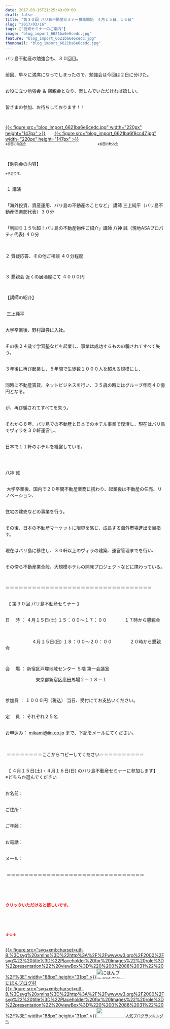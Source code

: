 ```yaml
---
date: 2017-03-16T21:25:49+09:00
draft: false
title: "第３０回 バリ島不動産セミナー募集開始　４月１５日、１６日"
slug: "2017/03/16"
tags: ["投資セミナーのご案内"]
image: "blog_import_6621ba6e6cedc.jpg"
feature: "blog_import_6621ba6e6cedc.jpg"
thumbnail: "blog_import_6621ba6e6cedc.jpg"
---
```

<p>バリ島不動産の勉強会も、３０回目。</p><p><br/>前回、早々に満席になってしまったので、勉強会は今回は２日に分けた。</p><p><br/>お役に立つ勉強会 ＆ 懇親会となり、楽しんでいただければ嬉しい。</p><p><br/>皆さまの参加、お待ちしております！！</p><p> </p><p><a href="blog_import_6621ba6e6cedc.jpg">{{< figure src="blog_import_6621ba6e6cedc.jpg" width="220px" height="147px" >}}</a>　　<a href="blog_import_6621ba6f8cc47.jpg">{{< figure src="blog_import_6621ba6f8cc47.jpg" width="220px" height="147px" >}}</a><br/><span style="font-size: 0.7em;">※前回の勉強会　　　　　　　　　　　　　　　　　　　　　　　※前回の飲み会</span></p><p> </p><p>【勉強会の内容】</p><p><span style="font-size: 0.7em;">※予定です。</span></p><p><br/> １ 講演</p><p> <br/>「海外投資、資産運用、バリ島の不動産のことなど」 講師 三上純平（バリ島不動産倶楽部代表）３０分</p><p><br/>「利回り１５％超！バリ島の不動産物件ご紹介」講師 八神 誠（現地ASAプロパティ代表) ４０分<br/> </p><p><br/>２ 質疑応答、その他ご相談 ４０分程度</p><p> </p><p>３ 懇親会 近くの居酒屋にて ４０００円</p><p> </p><p>【講師の紹介】</p><p><br/> 三上純平</p><p><br/>大学卒業後、野村證券に入社。</p><p><br/>その後２４歳で学習塾などを起業し、事業は成功するものの騙されてすべて失う。</p><p><br/>３年後に再び起業し、５年間で生徒数１０００人を超える規模にし、</p><p><br/>同時に不動産賃貸、ネットビジネスを行い、３５歳の時にはグループ年商４０億円となる。</p><p><br/>が、再び騙されてすべてを失う。</p><p><br/>それから８年、バリ島での不動産と日本でのホテル事業で復活し、現在はバリ島でヴィラを３０軒運営し、</p><p><br/>日本で１１軒のホテルを経営している。</p><p> </p><p><br/>八神 誠</p><p><br/> 大学卒業後、国内で２０年間不動産業務に携わり、起業後は不動産の任売、リノベーション、</p><p><br/>住宅の建売などの事業を行う。</p><p><br/>その後、日本の不動産マーケットに限界を感じ、成長する海外市場進出を目指す。</p><p><br/>現在はバリ島に移住し、３０軒以上のヴィラの建築、運営管理までを行い、</p><p><br/>その傍ら不動産業全般、大規模ホテルの開発プロジェクトなどに携わっている。</p><p> </p><p>＝＝＝＝＝＝＝＝＝＝＝＝＝＝＝＝＝＝＝＝＝＝＝＝＝＝＝＝＝＝＝＝＝</p><p><br/> 【 第３０回 バリ島不動産セミナー 】</p><p><br/>日　 時 ： ４月１５日(土) １５：００～１７：００　　　　１７時から懇親会</p><p>  　　　　</p><p>　　　　　　４月１５日(日) １８：００～２０：００　　　　２０時から懇親会</p><p> </p><p>会 　場 ： 新宿区戸塚地域センター ５階 第一会議室</p><p>   　　　　　　東京都新宿区高田馬場２－１８－１    </p><p>         </p><p>参加費 ： １０００円（税込） 当日、受付にてお支払いください。</p><p><br/>定　 員 ： それぞれ２５名</p><p><br/>お申込み： <a href="mailto:mikami@iin.co.jp">mikami@iin.co.jp</a> まで、下記をメールにてください。<br/> </p><p><br/> ＝＝＝＝＝＝＝＝ここからコピーしてください＝＝＝＝＝＝＝＝＝＝</p><p><br/> 【 ４月１５日(土)・４月１６日(日) のバリ島不動産セミナーに参加します】<br/>※どちらか選んでください</p><p><br/>お名前：</p><p><br/>ご住所：</p><p><br/>ご年齢：</p><p><br/>お電話：</p><p><br/>メール：</p><p><br/> ＝＝＝＝＝＝＝＝＝＝＝＝＝＝＝＝＝＝＝＝＝＝＝＝＝＝＝＝＝＝＝</p><p> </p><p> </p><p><font color="#ff0000" size="2"><strong>クリックいただけると嬉しいです。</strong></font></p><p> </p><p> </p><p><font color="#ff0000" size="2"><strong>↓↓↓</strong></font></p><p><br/><a href="ranking.html?p_cid=01260127" target="_blank">{{< figure src="svg+xml;charset=utf-8,%3Csvg%20xmlns%3D%22http%3A%2F%2Fwww.w3.org%2F2000%2Fsvg%22%20title%3D%22Placeholder%20for%20Images%22%20role%3D%22presentation%22%20viewBox%3D%220%200%2088%2031%22%20%2F%3E" width="88px" height="31px" >}}<noscript><img alt="にほんブログ村 海外生活ブログ バリ島情報へ" border="0" height="31" src="https://img-proxy.blog-video.jp/images?url=http%3A%2F%2Foverseas.blogmura.com%2Fbali%2Fimg%2Fbali88_31.gif" width="88"></noscript></a><br/><a href="ranking.html?p_cid=01260127" target="_blank">にほんブログ村</a><br/><a href="link.php?1804582" title="人気ブログランキングへ">{{< figure src="svg+xml;charset=utf-8,%3Csvg%20xmlns%3D%22http%3A%2F%2Fwww.w3.org%2F2000%2Fsvg%22%20title%3D%22Placeholder%20for%20Images%22%20role%3D%22presentation%22%20viewBox%3D%220%200%2088%2031%22%20%2F%3E" width="88px" height="31px" >}}<noscript><img border="0" height="31" src="https://blog.with2.net/img/banner/banner_22.gif" width="88"></noscript></a> <a href="link.php?1804582" style="font-size: 12px;">人気ブログランキングへ</a></p>

